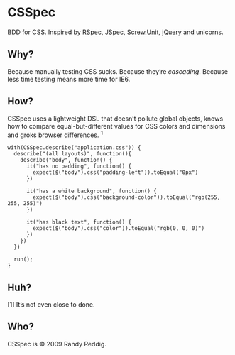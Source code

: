 CSSpec
======

BDD for CSS. Inspired by [RSpec](http://rspec.info/), [JSpec](http://visionmedia.github.com/jspec/), [Screw.Unit](http://github.com/nkallen/screw-unit), [jQuery](http://jquery.com/) and unicorns. 

Why?
---

Because manually testing CSS sucks. Because they’re *cascading*. Because less time testing means more time for IE6.

How?
----

CSSpec uses a lightweight DSL that doesn’t pollute global objects, knows how to compare equal-but-different values for CSS colors and dimensions and groks browser differences. <sup>1</sup>

    with(CSSpec.describe("application.css")) {
      describe("(all layouts)", function(){
        describe("body", function() {
          it("has no padding", function() {
            expect($("body").css("padding-left")).toEqual("0px")
          })
    
          it("has a white background", function() {
            expect($("body").css("background-color")).toEqual("rgb(255, 255, 255)")
          })

          it("has black text", function() {
            expect($("body").css("color")).toEqual("rgb(0, 0, 0)")
          })
        })
      })

      run();
    }

Huh?
----

[1] It’s not even close to done.

Who?
---

CSSpec is © 2009 Randy Reddig.


